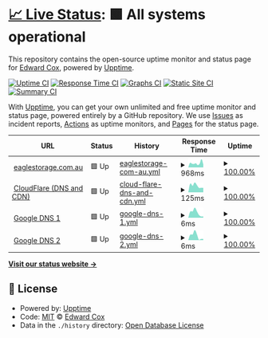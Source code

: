 # [📈 Live Status](https://eaglestorage.siteauditpro.com.au): <!--live status--> **🟩 All systems operational**

This repository contains the open-source uptime monitor and status page for [Edward Cox](https://eaglestorage.siteauditpro.com.au), powered by [Upptime](https://github.com/upptime/upptime).

[![Uptime CI](https://github.com/edwardcox/eaglestorage/workflows/Uptime%20CI/badge.svg)](https://github.com/edwardcox/eaglestorage/actions?query=workflow%3A%22Uptime+CI%22)
[![Response Time CI](https://github.com/edwardcox/eaglestorage/workflows/Response%20Time%20CI/badge.svg)](https://github.com/edwardcox/eaglestorage/actions?query=workflow%3A%22Response+Time+CI%22)
[![Graphs CI](https://github.com/edwardcox/eaglestorage/workflows/Graphs%20CI/badge.svg)](https://github.com/edwardcox/eaglestorage/actions?query=workflow%3A%22Graphs+CI%22)
[![Static Site CI](https://github.com/edwardcox/eaglestorage/workflows/Static%20Site%20CI/badge.svg)](https://github.com/edwardcox/eaglestorage/actions?query=workflow%3A%22Static+Site+CI%22)
[![Summary CI](https://github.com/edwardcox/eaglestorage/workflows/Summary%20CI/badge.svg)](https://github.com/edwardcox/eaglestorage/actions?query=workflow%3A%22Summary+CI%22)

With [Upptime](https://upptime.js.org), you can get your own unlimited and free uptime monitor and status page, powered entirely by a GitHub repository. We use [Issues](https://github.com/edwardcox/eaglestorage/issues) as incident reports, [Actions](https://github.com/edwardcox/eaglestorage/actions) as uptime monitors, and [Pages](https://eaglestorage.siteauditpro.com.au) for the status page.

<!--start: status pages-->
<!-- This summary is generated by Upptime (https://github.com/upptime/upptime) -->
<!-- Do not edit this manually, your changes will be overwritten -->
<!-- prettier-ignore -->
| URL | Status | History | Response Time | Uptime |
| --- | ------ | ------- | ------------- | ------ |
| <img alt="" src="https://eaglestorage.com.au/wp-content/uploads/2021/05/eaglelogoTRANS.png" height="13"> [eaglestorage.com.au](https://eaglestorage.com.au) | 🟩 Up | [eaglestorage-com-au.yml](https://github.com/edwardcox/eaglestorage/commits/HEAD/history/eaglestorage-com-au.yml) | <details><summary><img alt="Response time graph" src="./graphs/eaglestorage-com-au/response-time-week.png" height="20"> 968ms</summary><br><a href="https://eaglestorage.sitestatus.pro/history/eaglestorage-com-au"><img alt="Response time 889" src="https://img.shields.io/endpoint?url=https%3A%2F%2Fraw.githubusercontent.com%2Fedwardcox%2Feaglestorage%2FHEAD%2Fapi%2Feaglestorage-com-au%2Fresponse-time.json"></a><br><a href="https://eaglestorage.sitestatus.pro/history/eaglestorage-com-au"><img alt="24-hour response time 892" src="https://img.shields.io/endpoint?url=https%3A%2F%2Fraw.githubusercontent.com%2Fedwardcox%2Feaglestorage%2FHEAD%2Fapi%2Feaglestorage-com-au%2Fresponse-time-day.json"></a><br><a href="https://eaglestorage.sitestatus.pro/history/eaglestorage-com-au"><img alt="7-day response time 968" src="https://img.shields.io/endpoint?url=https%3A%2F%2Fraw.githubusercontent.com%2Fedwardcox%2Feaglestorage%2FHEAD%2Fapi%2Feaglestorage-com-au%2Fresponse-time-week.json"></a><br><a href="https://eaglestorage.sitestatus.pro/history/eaglestorage-com-au"><img alt="30-day response time 1248" src="https://img.shields.io/endpoint?url=https%3A%2F%2Fraw.githubusercontent.com%2Fedwardcox%2Feaglestorage%2FHEAD%2Fapi%2Feaglestorage-com-au%2Fresponse-time-month.json"></a><br><a href="https://eaglestorage.sitestatus.pro/history/eaglestorage-com-au"><img alt="1-year response time 913" src="https://img.shields.io/endpoint?url=https%3A%2F%2Fraw.githubusercontent.com%2Fedwardcox%2Feaglestorage%2FHEAD%2Fapi%2Feaglestorage-com-au%2Fresponse-time-year.json"></a></details> | <details><summary><a href="https://eaglestorage.sitestatus.pro/history/eaglestorage-com-au">100.00%</a></summary><a href="https://eaglestorage.sitestatus.pro/history/eaglestorage-com-au"><img alt="All-time uptime 99.92%" src="https://img.shields.io/endpoint?url=https%3A%2F%2Fraw.githubusercontent.com%2Fedwardcox%2Feaglestorage%2FHEAD%2Fapi%2Feaglestorage-com-au%2Fuptime.json"></a><br><a href="https://eaglestorage.sitestatus.pro/history/eaglestorage-com-au"><img alt="24-hour uptime 100.00%" src="https://img.shields.io/endpoint?url=https%3A%2F%2Fraw.githubusercontent.com%2Fedwardcox%2Feaglestorage%2FHEAD%2Fapi%2Feaglestorage-com-au%2Fuptime-day.json"></a><br><a href="https://eaglestorage.sitestatus.pro/history/eaglestorage-com-au"><img alt="7-day uptime 100.00%" src="https://img.shields.io/endpoint?url=https%3A%2F%2Fraw.githubusercontent.com%2Fedwardcox%2Feaglestorage%2FHEAD%2Fapi%2Feaglestorage-com-au%2Fuptime-week.json"></a><br><a href="https://eaglestorage.sitestatus.pro/history/eaglestorage-com-au"><img alt="30-day uptime 100.00%" src="https://img.shields.io/endpoint?url=https%3A%2F%2Fraw.githubusercontent.com%2Fedwardcox%2Feaglestorage%2FHEAD%2Fapi%2Feaglestorage-com-au%2Fuptime-month.json"></a><br><a href="https://eaglestorage.sitestatus.pro/history/eaglestorage-com-au"><img alt="1-year uptime 99.99%" src="https://img.shields.io/endpoint?url=https%3A%2F%2Fraw.githubusercontent.com%2Fedwardcox%2Feaglestorage%2FHEAD%2Fapi%2Feaglestorage-com-au%2Fuptime-year.json"></a></details>
| <img alt="" src="https://download.logo.wine/logo/Cloudflare/Cloudflare-Logo.wine.png" height="13"> [CloudFlare (DNS and CDN)](https://cloudflare.com) | 🟩 Up | [cloud-flare-dns-and-cdn.yml](https://github.com/edwardcox/eaglestorage/commits/HEAD/history/cloud-flare-dns-and-cdn.yml) | <details><summary><img alt="Response time graph" src="./graphs/cloud-flare-dns-and-cdn/response-time-week.png" height="20"> 125ms</summary><br><a href="https://eaglestorage.sitestatus.pro/history/cloud-flare-dns-and-cdn"><img alt="Response time 165" src="https://img.shields.io/endpoint?url=https%3A%2F%2Fraw.githubusercontent.com%2Fedwardcox%2Feaglestorage%2FHEAD%2Fapi%2Fcloud-flare-dns-and-cdn%2Fresponse-time.json"></a><br><a href="https://eaglestorage.sitestatus.pro/history/cloud-flare-dns-and-cdn"><img alt="24-hour response time 222" src="https://img.shields.io/endpoint?url=https%3A%2F%2Fraw.githubusercontent.com%2Fedwardcox%2Feaglestorage%2FHEAD%2Fapi%2Fcloud-flare-dns-and-cdn%2Fresponse-time-day.json"></a><br><a href="https://eaglestorage.sitestatus.pro/history/cloud-flare-dns-and-cdn"><img alt="7-day response time 125" src="https://img.shields.io/endpoint?url=https%3A%2F%2Fraw.githubusercontent.com%2Fedwardcox%2Feaglestorage%2FHEAD%2Fapi%2Fcloud-flare-dns-and-cdn%2Fresponse-time-week.json"></a><br><a href="https://eaglestorage.sitestatus.pro/history/cloud-flare-dns-and-cdn"><img alt="30-day response time 151" src="https://img.shields.io/endpoint?url=https%3A%2F%2Fraw.githubusercontent.com%2Fedwardcox%2Feaglestorage%2FHEAD%2Fapi%2Fcloud-flare-dns-and-cdn%2Fresponse-time-month.json"></a><br><a href="https://eaglestorage.sitestatus.pro/history/cloud-flare-dns-and-cdn"><img alt="1-year response time 163" src="https://img.shields.io/endpoint?url=https%3A%2F%2Fraw.githubusercontent.com%2Fedwardcox%2Feaglestorage%2FHEAD%2Fapi%2Fcloud-flare-dns-and-cdn%2Fresponse-time-year.json"></a></details> | <details><summary><a href="https://eaglestorage.sitestatus.pro/history/cloud-flare-dns-and-cdn">100.00%</a></summary><a href="https://eaglestorage.sitestatus.pro/history/cloud-flare-dns-and-cdn"><img alt="All-time uptime 99.99%" src="https://img.shields.io/endpoint?url=https%3A%2F%2Fraw.githubusercontent.com%2Fedwardcox%2Feaglestorage%2FHEAD%2Fapi%2Fcloud-flare-dns-and-cdn%2Fuptime.json"></a><br><a href="https://eaglestorage.sitestatus.pro/history/cloud-flare-dns-and-cdn"><img alt="24-hour uptime 100.00%" src="https://img.shields.io/endpoint?url=https%3A%2F%2Fraw.githubusercontent.com%2Fedwardcox%2Feaglestorage%2FHEAD%2Fapi%2Fcloud-flare-dns-and-cdn%2Fuptime-day.json"></a><br><a href="https://eaglestorage.sitestatus.pro/history/cloud-flare-dns-and-cdn"><img alt="7-day uptime 100.00%" src="https://img.shields.io/endpoint?url=https%3A%2F%2Fraw.githubusercontent.com%2Fedwardcox%2Feaglestorage%2FHEAD%2Fapi%2Fcloud-flare-dns-and-cdn%2Fuptime-week.json"></a><br><a href="https://eaglestorage.sitestatus.pro/history/cloud-flare-dns-and-cdn"><img alt="30-day uptime 100.00%" src="https://img.shields.io/endpoint?url=https%3A%2F%2Fraw.githubusercontent.com%2Fedwardcox%2Feaglestorage%2FHEAD%2Fapi%2Fcloud-flare-dns-and-cdn%2Fuptime-month.json"></a><br><a href="https://eaglestorage.sitestatus.pro/history/cloud-flare-dns-and-cdn"><img alt="1-year uptime 100.00%" src="https://img.shields.io/endpoint?url=https%3A%2F%2Fraw.githubusercontent.com%2Fedwardcox%2Feaglestorage%2FHEAD%2Fapi%2Fcloud-flare-dns-and-cdn%2Fuptime-year.json"></a></details>
| <img alt="" src="https://upload.wikimedia.org/wikipedia/commons/thumb/5/53/Google_%22G%22_Logo.svg/800px-Google_%22G%22_Logo.svg.png" height="13"> [Google DNS 1](8.8.4.4) | 🟩 Up | [google-dns-1.yml](https://github.com/edwardcox/eaglestorage/commits/HEAD/history/google-dns-1.yml) | <details><summary><img alt="Response time graph" src="./graphs/google-dns-1/response-time-week.png" height="20"> 6ms</summary><br><a href="https://eaglestorage.sitestatus.pro/history/google-dns-1"><img alt="Response time 8" src="https://img.shields.io/endpoint?url=https%3A%2F%2Fraw.githubusercontent.com%2Fedwardcox%2Feaglestorage%2FHEAD%2Fapi%2Fgoogle-dns-1%2Fresponse-time.json"></a><br><a href="https://eaglestorage.sitestatus.pro/history/google-dns-1"><img alt="24-hour response time 14" src="https://img.shields.io/endpoint?url=https%3A%2F%2Fraw.githubusercontent.com%2Fedwardcox%2Feaglestorage%2FHEAD%2Fapi%2Fgoogle-dns-1%2Fresponse-time-day.json"></a><br><a href="https://eaglestorage.sitestatus.pro/history/google-dns-1"><img alt="7-day response time 6" src="https://img.shields.io/endpoint?url=https%3A%2F%2Fraw.githubusercontent.com%2Fedwardcox%2Feaglestorage%2FHEAD%2Fapi%2Fgoogle-dns-1%2Fresponse-time-week.json"></a><br><a href="https://eaglestorage.sitestatus.pro/history/google-dns-1"><img alt="30-day response time 7" src="https://img.shields.io/endpoint?url=https%3A%2F%2Fraw.githubusercontent.com%2Fedwardcox%2Feaglestorage%2FHEAD%2Fapi%2Fgoogle-dns-1%2Fresponse-time-month.json"></a><br><a href="https://eaglestorage.sitestatus.pro/history/google-dns-1"><img alt="1-year response time 8" src="https://img.shields.io/endpoint?url=https%3A%2F%2Fraw.githubusercontent.com%2Fedwardcox%2Feaglestorage%2FHEAD%2Fapi%2Fgoogle-dns-1%2Fresponse-time-year.json"></a></details> | <details><summary><a href="https://eaglestorage.sitestatus.pro/history/google-dns-1">100.00%</a></summary><a href="https://eaglestorage.sitestatus.pro/history/google-dns-1"><img alt="All-time uptime 100.00%" src="https://img.shields.io/endpoint?url=https%3A%2F%2Fraw.githubusercontent.com%2Fedwardcox%2Feaglestorage%2FHEAD%2Fapi%2Fgoogle-dns-1%2Fuptime.json"></a><br><a href="https://eaglestorage.sitestatus.pro/history/google-dns-1"><img alt="24-hour uptime 100.00%" src="https://img.shields.io/endpoint?url=https%3A%2F%2Fraw.githubusercontent.com%2Fedwardcox%2Feaglestorage%2FHEAD%2Fapi%2Fgoogle-dns-1%2Fuptime-day.json"></a><br><a href="https://eaglestorage.sitestatus.pro/history/google-dns-1"><img alt="7-day uptime 100.00%" src="https://img.shields.io/endpoint?url=https%3A%2F%2Fraw.githubusercontent.com%2Fedwardcox%2Feaglestorage%2FHEAD%2Fapi%2Fgoogle-dns-1%2Fuptime-week.json"></a><br><a href="https://eaglestorage.sitestatus.pro/history/google-dns-1"><img alt="30-day uptime 100.00%" src="https://img.shields.io/endpoint?url=https%3A%2F%2Fraw.githubusercontent.com%2Fedwardcox%2Feaglestorage%2FHEAD%2Fapi%2Fgoogle-dns-1%2Fuptime-month.json"></a><br><a href="https://eaglestorage.sitestatus.pro/history/google-dns-1"><img alt="1-year uptime 100.00%" src="https://img.shields.io/endpoint?url=https%3A%2F%2Fraw.githubusercontent.com%2Fedwardcox%2Feaglestorage%2FHEAD%2Fapi%2Fgoogle-dns-1%2Fuptime-year.json"></a></details>
| <img alt="" src="https://upload.wikimedia.org/wikipedia/commons/thumb/5/53/Google_%22G%22_Logo.svg/800px-Google_%22G%22_Logo.svg.png" height="13"> [Google DNS 2](8.8.8.8) | 🟩 Up | [google-dns-2.yml](https://github.com/edwardcox/eaglestorage/commits/HEAD/history/google-dns-2.yml) | <details><summary><img alt="Response time graph" src="./graphs/google-dns-2/response-time-week.png" height="20"> 6ms</summary><br><a href="https://eaglestorage.sitestatus.pro/history/google-dns-2"><img alt="Response time 7" src="https://img.shields.io/endpoint?url=https%3A%2F%2Fraw.githubusercontent.com%2Fedwardcox%2Feaglestorage%2FHEAD%2Fapi%2Fgoogle-dns-2%2Fresponse-time.json"></a><br><a href="https://eaglestorage.sitestatus.pro/history/google-dns-2"><img alt="24-hour response time 13" src="https://img.shields.io/endpoint?url=https%3A%2F%2Fraw.githubusercontent.com%2Fedwardcox%2Feaglestorage%2FHEAD%2Fapi%2Fgoogle-dns-2%2Fresponse-time-day.json"></a><br><a href="https://eaglestorage.sitestatus.pro/history/google-dns-2"><img alt="7-day response time 6" src="https://img.shields.io/endpoint?url=https%3A%2F%2Fraw.githubusercontent.com%2Fedwardcox%2Feaglestorage%2FHEAD%2Fapi%2Fgoogle-dns-2%2Fresponse-time-week.json"></a><br><a href="https://eaglestorage.sitestatus.pro/history/google-dns-2"><img alt="30-day response time 7" src="https://img.shields.io/endpoint?url=https%3A%2F%2Fraw.githubusercontent.com%2Fedwardcox%2Feaglestorage%2FHEAD%2Fapi%2Fgoogle-dns-2%2Fresponse-time-month.json"></a><br><a href="https://eaglestorage.sitestatus.pro/history/google-dns-2"><img alt="1-year response time 7" src="https://img.shields.io/endpoint?url=https%3A%2F%2Fraw.githubusercontent.com%2Fedwardcox%2Feaglestorage%2FHEAD%2Fapi%2Fgoogle-dns-2%2Fresponse-time-year.json"></a></details> | <details><summary><a href="https://eaglestorage.sitestatus.pro/history/google-dns-2">100.00%</a></summary><a href="https://eaglestorage.sitestatus.pro/history/google-dns-2"><img alt="All-time uptime 100.00%" src="https://img.shields.io/endpoint?url=https%3A%2F%2Fraw.githubusercontent.com%2Fedwardcox%2Feaglestorage%2FHEAD%2Fapi%2Fgoogle-dns-2%2Fuptime.json"></a><br><a href="https://eaglestorage.sitestatus.pro/history/google-dns-2"><img alt="24-hour uptime 100.00%" src="https://img.shields.io/endpoint?url=https%3A%2F%2Fraw.githubusercontent.com%2Fedwardcox%2Feaglestorage%2FHEAD%2Fapi%2Fgoogle-dns-2%2Fuptime-day.json"></a><br><a href="https://eaglestorage.sitestatus.pro/history/google-dns-2"><img alt="7-day uptime 100.00%" src="https://img.shields.io/endpoint?url=https%3A%2F%2Fraw.githubusercontent.com%2Fedwardcox%2Feaglestorage%2FHEAD%2Fapi%2Fgoogle-dns-2%2Fuptime-week.json"></a><br><a href="https://eaglestorage.sitestatus.pro/history/google-dns-2"><img alt="30-day uptime 100.00%" src="https://img.shields.io/endpoint?url=https%3A%2F%2Fraw.githubusercontent.com%2Fedwardcox%2Feaglestorage%2FHEAD%2Fapi%2Fgoogle-dns-2%2Fuptime-month.json"></a><br><a href="https://eaglestorage.sitestatus.pro/history/google-dns-2"><img alt="1-year uptime 100.00%" src="https://img.shields.io/endpoint?url=https%3A%2F%2Fraw.githubusercontent.com%2Fedwardcox%2Feaglestorage%2FHEAD%2Fapi%2Fgoogle-dns-2%2Fuptime-year.json"></a></details>

<!--end: status pages-->

[**Visit our status website →**](https://eaglestorage.siteauditpro.com.au)

## 📄 License

- Powered by: [Upptime](https://github.com/upptime/upptime)
- Code: [MIT](./LICENSE) © [Edward Cox](https://eaglestorage.siteauditpro.com.au)
- Data in the `./history` directory: [Open Database License](https://opendatacommons.org/licenses/odbl/1-0/)
